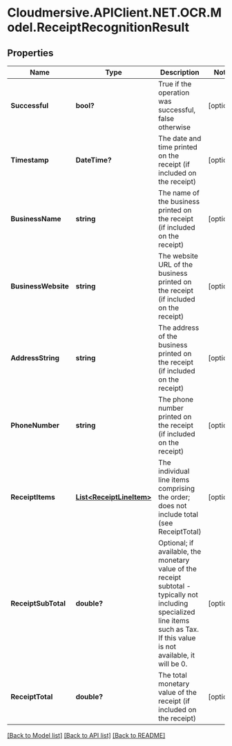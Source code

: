 # Cloudmersive.APIClient.NET.OCR.Model.ReceiptRecognitionResult
## Properties

Name | Type | Description | Notes
------------ | ------------- | ------------- | -------------
**Successful** | **bool?** | True if the operation was successful, false otherwise | [optional] 
**Timestamp** | **DateTime?** | The date and time printed on the receipt (if included on the receipt) | [optional] 
**BusinessName** | **string** | The name of the business printed on the receipt (if included on the receipt) | [optional] 
**BusinessWebsite** | **string** | The website URL of the business printed on the receipt (if included on the receipt) | [optional] 
**AddressString** | **string** | The address of the business printed on the receipt (if included on the receipt) | [optional] 
**PhoneNumber** | **string** | The phone number printed on the receipt (if included on the receipt) | [optional] 
**ReceiptItems** | [**List&lt;ReceiptLineItem&gt;**](ReceiptLineItem.md) | The individual line items comprising the order; does not include total (see ReceiptTotal) | [optional] 
**ReceiptSubTotal** | **double?** | Optional; if available, the monetary value of the receipt subtotal - typically not including specialized line items such as Tax. If this value is not available, it will be 0. | [optional] 
**ReceiptTotal** | **double?** | The total monetary value of the receipt (if included on the receipt) | [optional] 

[[Back to Model list]](../README.md#documentation-for-models) [[Back to API list]](../README.md#documentation-for-api-endpoints) [[Back to README]](../README.md)

